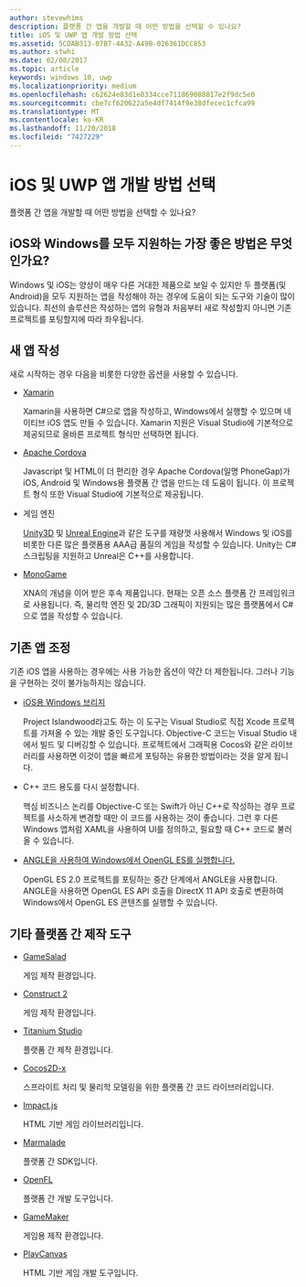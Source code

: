 ```yaml
---
author: stevewhims
description: 플랫폼 간 앱을 개발할 때 어떤 방법을 선택할 수 있나요?
title: iOS 및 UWP 앱 개발 방법 선택
ms.assetid: 5CDAB313-07B7-4A32-A49B-026361DCC853
ms.author: stwhi
ms.date: 02/08/2017
ms.topic: article
keywords: windows 10, uwp
ms.localizationpriority: medium
ms.openlocfilehash: c62624e83d1e8334cce711869088817e2f9dc5e0
ms.sourcegitcommit: cbe7cf620622a5e4df7414f9e38dfecec1cfca99
ms.translationtype: MT
ms.contentlocale: ko-KR
ms.lasthandoff: 11/20/2018
ms.locfileid: "7427229"
---
```

# <a name="selecting-an-approach-to-ios-and-uwp-app-development"></a>iOS 및 UWP 앱 개발 방법 선택


플랫폼 간 앱을 개발할 때 어떤 방법을 선택할 수 있나요?

## <a name="whats-the-best-way-to-support-both-ios-and-windows"></a>iOS와 Windows를 모두 지원하는 가장 좋은 방법은 무엇인가요?

Windows 및 iOS는 양상이 매우 다른 거대한 제품으로 보일 수 있지만 두 플랫폼(및 Android)을 모두 지원하는 앱을 작성해야 하는 경우에 도움이 되는 도구와 기술이 많이 있습니다. 최선의 솔루션은 작성하는 앱의 유형과 처음부터 새로 작성할지 아니면 기존 프로젝트를 포팅할지에 따라 좌우됩니다.

## <a name="writing-a-new-app"></a>새 앱 작성

새로 시작하는 경우 다음을 비롯한 다양한 옵션을 사용할 수 있습니다.

-   [Xamarin](http://go.microsoft.com/fwlink/p/?LinkID=320484)

    Xamarin을 사용하면 C#으로 앱을 작성하고, Windows에서 실행할 수 있으며 네이티브 iOS 앱도 만들 수 있습니다. Xamarin 지원은 Visual Studio에 기본적으로 제공되므로 올바른 프로젝트 형식만 선택하면 됩니다.

-   [Apache Cordova](http://go.microsoft.com/fwlink/p/?LinkID=400439)

    Javascript 및 HTML이 더 편리한 경우 Apache Cordova(일명 PhoneGap)가 iOS, Android 및 Windows용 플랫폼 간 앱을 만드는 데 도움이 됩니다. 이 프로젝트 형식 또한 Visual Studio에 기본적으로 제공됩니다.

-   게임 엔진

    [Unity3D](http://go.microsoft.com/fwlink/p/?LinkID=320479) 및 [Unreal Engine](http://go.microsoft.com/fwlink/p/?LinkID=394062)과 같은 도구를 재량껏 사용해서 Windows 및 iOS를 비롯한 다른 많은 플랫폼용 AAA급 품질의 게임을 작성할 수 있습니다. Unity는 C# 스크립팅을 지원하고 Unreal은 C++를 사용합니다.

-   [MonoGame](http://go.microsoft.com/fwlink/p/?LinkID=320483)

    XNA의 개념을 이어 받은 후속 제품입니다. 현재는 오픈 소스 플랫폼 간 프레임워크로 사용됩니다. 즉, 물리학 엔진 및 2D/3D 그래픽이 지원되는 많은 플랫폼에서 C#으로 앱을 작성할 수 있습니다.

## <a name="adapting-an-existing-app"></a>기존 앱 조정

기존 iOS 앱을 사용하는 경우에는 사용 가능한 옵션이 약간 더 제한됩니다. 그러나 기능을 구현하는 것이 불가능하지는 않습니다.

-   [iOS용 Windows 브리지](https://go.microsoft.com/fwlink/p/?LinkId=619014)

    Project Islandwood라고도 하는 이 도구는 Visual Studio로 직접 Xcode 프로젝트를 가져올 수 있는 개발 중인 도구입니다. Objective-C 코드는 Visual Studio 내에서 빌드 및 디버깅할 수 있습니다. 프로젝트에서 그래픽용 Cocos와 같은 라이브러리를 사용하면 이것이 앱을 빠르게 포팅하는 유용한 방법이라는 것을 알게 됩니다.

-   C++ 코드 용도를 다시 설정합니다.

    핵심 비즈니스 논리를 Objective-C 또는 Swift가 아닌 C++로 작성하는 경우 프로젝트를 사소하게 변경할 때만 이 코드를 사용하는 것이 좋습니다. 그런 후 다른 Windows 앱처럼 XAML을 사용하여 UI를 정의하고, 필요할 때 C++ 코드로 불러올 수 있습니다.

-   [ANGLE을 사용하여 Windows에서 OpenGL ES를 실행합니다.](http://go.microsoft.com/fwlink/p/?linkid=618387)

    OpenGL ES 2.0 프로젝트를 포팅하는 중간 단계에서 ANGLE을 사용합니다. ANGLE을 사용하면 OpenGL ES API 호출을 DirectX 11 API 호출로 변환하여 Windows에서 OpenGL ES 콘텐츠를 실행할 수 있습니다.

## <a name="other-cross-platform-authoring-tools"></a>기타 플랫폼 간 제작 도구

-   [GameSalad](http://go.microsoft.com/fwlink/p/?LinkID=320480)

    게임 제작 환경입니다.

-   [Construct 2]( http://go.microsoft.com/fwlink/p/?LinkID=320481)

    게임 제작 환경입니다.

-   [Titanium Studio](http://go.microsoft.com/fwlink/p/?LinkID=320482)

    플랫폼 간 제작 환경입니다.

-   [Cocos2D-x](http://go.microsoft.com/fwlink/p/?LinkID=320485)

    스프라이트 처리 및 물리학 모델링을 위한 플랫폼 간 코드 라이브러리입니다.

-   [Impact.js](http://go.microsoft.com/fwlink/p/?LinkID=320486)

    HTML 기반 게임 라이브러리입니다.

-   [Marmalade](http://go.microsoft.com/fwlink/p/?LinkID=320487)

    플랫폼 간 SDK입니다.

-   [OpenFL](http://go.microsoft.com/fwlink/p/?LinkID=320488)

    플랫폼 간 개발 도구입니다.

-   [GameMaker](http://go.microsoft.com/fwlink/p/?LinkID=320490)

    게임용 제작 환경입니다.

-   [PlayCanvas](http://go.microsoft.com/fwlink/p/?LinkID=394061)

    HTML 기반 게임 개발 도구입니다.

